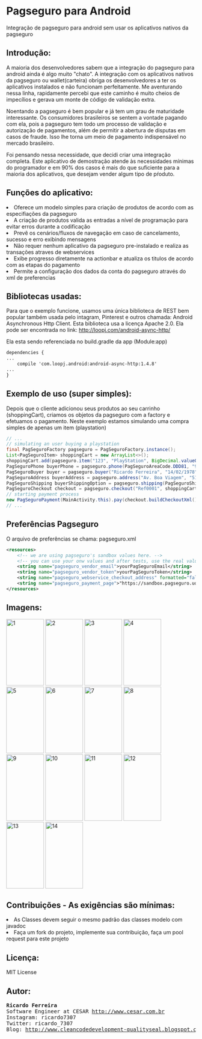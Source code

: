 # Pagseguro para Android
Integração de pagseguro para android sem usar os aplicativos nativos da pagseguro

## Introdução:
A maioria dos desenvolvedores sabem que a integração do pagseguro para android ainda é algo muito "chato". A integração com os aplicativos nativos da pagseguro ou wallet(carteira) obriga os desenvolvedores a ter os aplicativos
instalados e não funcionam perfeitamente. Me aventurando nessa linha, rapidamente percebi que este caminho é muito cheios de impecílios e gerava um monte de código de validação extra.

Noentando a pagseguro é bem popular e já tem um grau de maturidade interessante. Os consumidores brasileiros se sentem a vontade pagando com ela, pois a pagseguro tem todo um processo de validação e autorização de pagamentos, além de permitir a abertura de disputas em casos de fraude. Isso lhe torna um meio de pagamento indispensável no mercado brasileiro.

Foi pensando nessa necessidade, que decidi criar uma integração completa. Este aplicativo de demostração atende às necessidades mínimas do programador e em 90% dos casos é mais do que suficiente para a maioria dos aplicativos, que desejam vender algum tipo de pŕoduto. 

## Funções do aplicativo:
<li> Oferece um modelo simples para criação de produtos de acordo com as especifiações da pagseguro</li>
<li> A criação de produtos valida as entradas a nível de programação para evitar erros durante a codificação</li>
<li> Prevê os cenários/fluxos de navegação em caso de cancelamento, sucesso e erro exibindo mensagens</li>
<li> Não requer nenhum aplicativo da pagseguro pre-instalado e realiza as transações atraves de webservices</li>
<li> Exibe progresso diretamente na actionbar e atualiza os titulos de acordo com as etapas do pagamento</li>
<li> Permite a configuração dos dados da conta do pagseguro através do xml de preferencias</li>

## Bibliotecas usadas:
Para que o exemplo funcione, usamos uma única biblioteca de REST bem popular também usada pelo intagram, Pinterest e outros chamada: Android Asynchronous Http Client. Esta biblioteca usa a licença Apache 2.0. Ela pode ser encontrada no link: http://loopj.com/android-async-http/

Ela esta sendo referenciada no build.gradle da app (Module:app)
```xml
dependencies {
...
    compile 'com.loopj.android:android-async-http:1.4.8'
...
}
```
## Exemplo de uso (super simples):
Depois que o cliente adicionou seus produtos ao seu carrinho (shoppingCart), criamos os objetos da pagseguro com a factory e efetuamos o pagamento. Neste exemplo estamos simulando uma compra simples de apenas um item (playstation)
```java
// ... 
// simulating an user buying a playstation
final PagSeguroFactory pagseguro = PagSeguroFactory.instance();
List<PagSeguroItem> shoppingCart = new ArrayList<>();
shoppingCart.add(pagseguro.item("123", "PlayStation", BigDecimal.valueOf(3.50), 1, 300));
PagSeguroPhone buyerPhone = pagseguro.phone(PagSeguroAreaCode.DDD81, "998187427");
PagSeguroBuyer buyer = pagseguro.buyer("Ricardo Ferreira", "14/02/1978", "15061112000", "test@email.com.br", buyerPhone);
PagSeguroAddress buyerAddress = pagseguro.address("Av. Boa Viagem", "51", "Apt201", "Boa Viagem", "51030330", "Recife", PagSeguroBrazilianStates.PERNAMBUCO);
PagSeguroShipping buyerShippingOption = pagseguro.shipping(PagSeguroShippingType.PAC, buyerAddress);
PagSeguroCheckout checkout = pagseguro.checkout("Ref0001", shoppingCart, buyer, buyerShippingOption);
// starting payment process
new PagSeguroPayment(MainActivity.this).pay(checkout.buildCheckoutXml());
// ...
```

## Preferências Pagseguro
O arquivo de preferências se chama: pagseguro.xml
```xml
<resources>
    <!-- we are using pagseguro's sandbox values here. -->
    <!-- you can use your onw values and after tests, use the real values -->
    <string name="pagseguro_vendor_email">yourPagSeguroEmail</string>
    <string name="pagseguro_vendor_token">yourPagSeguroToken</string>
    <string name="pagseguro_webservice_checkout_address" formatted="false">"https://ws.sandbox.pagseguro.uol.com.br/v2/checkout?email=%s&amp;token=%s"</string>
    <string name="pagseguro_payment_page">"https://sandbox.pagseguro.uol.com.br/v2/checkout/payment.html?code=%s"</string>
</resources>
```

## Imagens:
<img src="http://3.bp.blogspot.com/-3lXx-ZQnaPk/VdZlwsX0_3I/AAAAAAAACC0/j46MNNCWnC0/s1600/Screenshot_2015-08-20-07-51-38.png" alt="1"  style="width:100px;height:177px;">
<img src="http://2.bp.blogspot.com/-ZOUn2wNzvho/VdZlwyFEdzI/AAAAAAAACC8/yQWxuGYijEs/s1600/Screenshot_2015-08-20-07-51-52.png" alt="2"  style="width:100px;height:177px;">
<img src="http://4.bp.blogspot.com/-TSsN_4Vjkak/VdZlxQNokbI/AAAAAAAACDI/Ze-0oUkRYhc/s1600/Screenshot_2015-08-20-07-52-06.png" alt="3"  style="width:100px;height:177px;">
<img src="http://2.bp.blogspot.com/-JZNHY7Oon9M/VdZlyHzP6-I/AAAAAAAACDY/fWexLKjGbdI/s1600/Screenshot_2015-08-20-07-52-36.png" alt="4"  style="width:100px;height:177px;">
<img src="http://1.bp.blogspot.com/-CKvNa8ETzO4/VdZlyEYGqxI/AAAAAAAACDU/yTgTjKQR7f0/s1600/Screenshot_2015-08-20-13-01-12.png" alt="5"  style="width:100px;height:177px;">
<img src="http://4.bp.blogspot.com/-5H0N-VwtElc/VdZlyUCvgcI/AAAAAAAACDc/CZH8WffZI8A/s1600/Screenshot_2015-08-20-13-01-45.png" alt="6"  style="width:100px;height:177px;">
<img src="http://2.bp.blogspot.com/-1OsWP6RusI4/VdZly4YHjKI/AAAAAAAACDo/mkNPtyByC8Y/s1600/Screenshot_2015-08-20-13-02-13.png" alt="7"  style="width:100px;height:177px;">
<img src="http://4.bp.blogspot.com/-ZQ6Wnuu6Flk/VdZlzNCgrPI/AAAAAAAACDw/lOJDm2MhKGY/s1600/Screenshot_2015-08-20-13-02-25.png" alt="8"  style="width:100px;height:177px;">
<img src="http://2.bp.blogspot.com/-IzBh9rgfBro/VdZlzAZM5hI/AAAAAAAACD0/xghKW9ndU70/s1600/Screenshot_2015-08-20-13-02-31.png" alt="9"  style="width:100px;height:177px;">
<img src="http://4.bp.blogspot.com/-RL4DZBl6BIE/VdZlzkovC3I/AAAAAAAACD8/VIvwsAQHFXc/s1600/Screenshot_2015-08-20-13-02-36.png" alt="10"  style="width:100px;height:177px;">
<img src="http://3.bp.blogspot.com/-8IZrEW7Atnc/VdZlz208VRI/AAAAAAAACEI/5dq5ARohggw/s1600/Screenshot_2015-08-20-13-02-57.png" alt="11"  style="width:100px;height:177px;">
<img src="http://3.bp.blogspot.com/-Qpd2pzLuebo/VdZl0TZfW2I/AAAAAAAACEQ/X5CxzIDDIh4/s1600/Screenshot_2015-08-20-13-03-08.png" alt="12"  style="width:100px;height:177px;">
<img src="http://1.bp.blogspot.com/-9bo7lGHTAh4/VdZl0SJ3TNI/AAAAAAAACEU/VZwlu8nf97c/s1600/Screenshot_2015-08-20-13-03-32.png" alt="13"  style="width:100px;height:177px;">
<img src="http://2.bp.blogspot.com/-x0E4-9oIL8w/VdZl0gB13rI/AAAAAAAACEc/7CbdDKcYfes/s1600/Screenshot_2015-08-20-13-03-48.png" alt="14"  style="width:100px;height:177px;">


## Contribuições - As exigências são mínimas:
<li> As Classes devem seguir o mesmo padrão das classes modelo com javadoc</li>
<li> Faça um fork do projeto, implemente sua contribuição, faça um pool request para este projeto</li>

## Licença:
MIT License

## Autor:
<pre>
<b>Ricardo Ferreira</b>
Software Engineer at CESAR <a href="http://www.cesar.com.br">http://www.cesar.com.br</a>
Instagram: ricardo7307
Twitter: ricardo_7307
Blog: <a href="http://www.cleancodedevelopment-qualityseal.blogspot.com.br">http://www.cleancodedevelopment-qualityseal.blogspot.com.br</a>
</pre>
